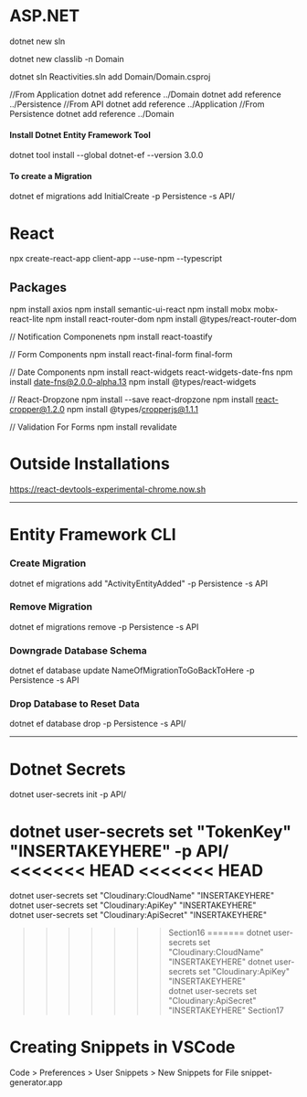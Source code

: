 # ASP.NET

dotnet new sln

dotnet new classlib -n Domain

dotnet sln Reactivities.sln add Domain/Domain.csproj

//From Application
dotnet add reference ../Domain
dotnet add reference ../Persistence
//From API
dotnet add reference ../Application
//From Persistence
dotnet add reference ../Domain

#### Install Dotnet Entity Framework Tool

dotnet tool install --global dotnet-ef --version 3.0.0

#### To create a Migration

dotnet ef migrations add InitialCreate -p Persistence -s API/

# React

npx create-react-app client-app --use-npm --typescript

## Packages

npm install axios
npm install semantic-ui-react
npm install mobx mobx-react-lite
npm install react-router-dom
npm install @types/react-router-dom

// Notification Componenets
npm install react-toastify

// Form Components
npm install react-final-form final-form

// Date Components
npm install react-widgets react-widgets-date-fns
npm install date-fns@2.0.0-alpha.13
npm install @types/react-widgets

// React-Dropzone
npm install --save react-dropzone
npm install react-cropper@1.2.0
npm install @types/cropperjs@1.1.1

// Validation For Forms
npm install revalidate

# Outside Installations

https://react-devtools-experimental-chrome.now.sh

---

# Entity Framework CLI

### Create Migration

dotnet ef migrations add "ActivityEntityAdded" -p Persistence -s API

### Remove Migration

dotnet ef migrations remove -p Persistence -s API

### Downgrade Database Schema

dotnet ef database update NameOfMigrationToGoBackToHere -p Persistence -s API

### Drop Database to Reset Data

dotnet ef database drop -p Persistence -s API/

---

# Dotnet Secrets

dotnet user-secrets init -p API/

dotnet user-secrets set "TokenKey" "INSERTAKEYHERE" -p API/
<<<<<<< HEAD
<<<<<<< HEAD
=======
dotnet user-secrets set "Cloudinary:CloudName" "INSERTAKEYHERE"
dotnet user-secrets set "Cloudinary:ApiKey" "INSERTAKEYHERE"                                                                                                
dotnet user-secrets set "Cloudinary:ApiSecret" "INSERTAKEYHERE"
>>>>>>> Section16
=======
dotnet user-secrets set "Cloudinary:CloudName" "INSERTAKEYHERE"
dotnet user-secrets set "Cloudinary:ApiKey" "INSERTAKEYHERE"                                                                                                
dotnet user-secrets set "Cloudinary:ApiSecret" "INSERTAKEYHERE"
>>>>>>> Section17

# Creating Snippets in VSCode

Code > Preferences > User Snippets > New Snippets for File
snippet-generator.app